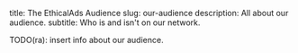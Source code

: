 title: The EthicalAds Audience
slug: our-audience
description: All about our audience.
subtitle: Who is and isn't on our network.

TODO(ra): insert info about our audience.
